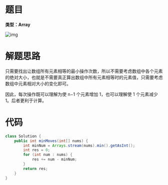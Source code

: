 # 题目

**类型：Array**



![img](https://cdn.nlark.com/yuque/0/2021/png/2941598/1634736344832-33c1b562-4cae-453a-b613-67d7087ef443.png)



# 解题思路

只需要找出让数组所有元素相等的最小操作次数，所以不需要考虑数组中各个元素的绝对大小，也就是不需要真正算出数组中所有元素相等时的元素值，只需要考虑数组中元素相对大小的变化即可。

因此，每次操作既可以理解为使 n−1 个元素增加 1，也可以理解使 1 个元素减少 1。后者更利于计算。





# 代码

```java
class Solution {
    public int minMoves(int[] nums) {
        int minNum = Arrays.stream(nums).min().getAsInt();
        int res = 0;
        for (int num : nums) {
            res += num - minNum;
        }
        return res;
    }
}
```